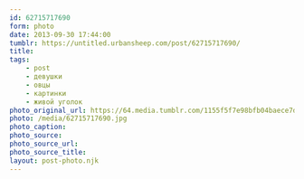 ```yaml
---
id: 62715717690
form: photo
date: 2013-09-30 17:44:00
tumblr: https://untitled.urbansheep.com/post/62715717690/
title:
tags:
    - post
    - девушки
    - овцы
    - картинки
    - живой уголок
photo_original_url: https://64.media.tumblr.com/1155f5f7e98bfb04baece7d101e1d1f1/tumblr_mtxy6xzmh41qz4wzio1_1280.jpg
photo: /media/62715717690.jpg
photo_caption: 
photo_source:
photo_source_url:
photo_source_title:
layout: post-photo.njk
---
```


